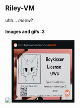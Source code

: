 ## Riley-VM
uhh... *meow*?

#### Images and gifs :3
![](https://cdn.riley-vm.com/cdn-cgi/image/width=200,height=200/meow.gif) <img src="assets/RDT_20250812_0446357293552851146446262.jpg" width="200" height="200">

